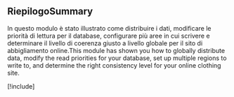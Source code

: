 ## <a name="summary"></a><span data-ttu-id="c2c93-101">Riepilogo</span><span class="sxs-lookup"><span data-stu-id="c2c93-101">Summary</span></span>

<span data-ttu-id="c2c93-102">In questo modulo è stato illustrato come distribuire i dati, modificare le priorità di lettura per il database, configurare più aree in cui scrivere e determinare il livello di coerenza giusto a livello globale per il sito di abbigliamento online.</span><span class="sxs-lookup"><span data-stu-id="c2c93-102">This module has shown you how to globally distribute data, modify the read priorities for your database, set up multiple regions to write to, and determine the right consistency level for your online clothing site.</span></span>

<!-- Cleanup sandbox -->
[!include[](../../../includes/azure-sandbox-cleanup.md)]

